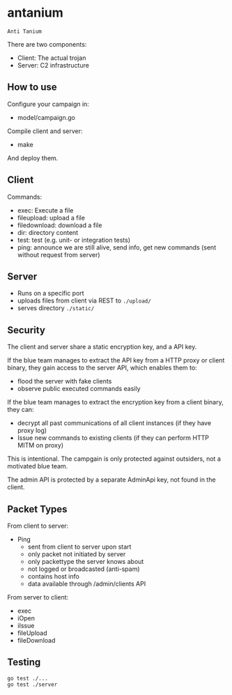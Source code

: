# antanium 

```
Anti Tanium
```

There are two components: 
* Client: The actual trojan
* Server: C2 infrastructure 


## How to use

Configure your campaign in: 
* model/campaign.go 

Compile client and server: 
* make 

And deploy them. 


## Client 

Commands: 
* exec: Execute a file
* fileupload: upload a file 
* filedownload: download a file 
* dir: directory content
* test: test (e.g. unit- or integration tests)
* ping: announce we are still alive, send info, get new commands (sent without request from server)

## Server

* Runs on a specific port
* uploads files from client via REST to `./upload/`
* serves directory `./static/`


## Security 

The client and server share a static encryption key, and a API key. 

If the blue team manages to extract the API key from a HTTP proxy or client binary, they
gain access to the server API, which enables them to:
* flood the server with fake clients 
* observe public executed commands easily 

If the blue team manages to extract the encryption key from a client binary, they can: 
* decrypt all past communications of all client instances (if they have proxy log)
* Issue new commands to existing clients (if they can perform HTTP MITM on proxy)

This is intentional. The campgain is only protected against outsiders, not a motivated blue team. 

The admin API is protected by a separate AdminApi key, not found in the client. 

## Packet Types

From client to server:

* Ping
  * sent from client to server upon start
  * only packet not initiated by server
  * only packettype the server knows about
  * not logged or broadcasted (anti-spam)
  * contains host info
  * data available through /admin/clients API

From server to client: 
* exec
* iOpen
* iIssue
* fileUpload
* fileDownload


## Testing

```
go test ./...
go test ./server
```